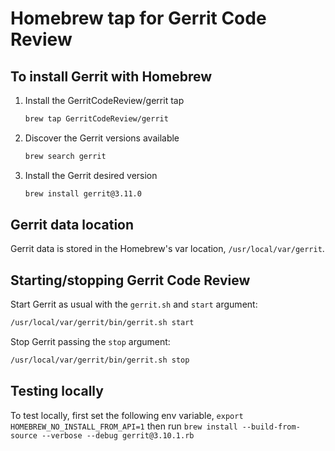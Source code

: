 # Homebrew tap for Gerrit Code Review

## To install Gerrit with Homebrew

1. Install the GerritCodeReview/gerrit tap
   ```sh
   brew tap GerritCodeReview/gerrit
   ```
2. Discover the Gerrit versions available
   ```sh
   brew search gerrit
   ```
3. Install the Gerrit desired version
   ```sh
   brew install gerrit@3.11.0
   ```

## Gerrit data location

Gerrit data is stored in the Homebrew's var location, `/usr/local/var/gerrit`.

## Starting/stopping Gerrit Code Review

Start Gerrit as usual with the `gerrit.sh` and `start` argument:

```sh
/usr/local/var/gerrit/bin/gerrit.sh start
```

Stop Gerrit passing the `stop` argument:

```sh
/usr/local/var/gerrit/bin/gerrit.sh stop
```

## Testing locally
To test locally, first set the following env variable,
`export HOMEBREW_NO_INSTALL_FROM_API=1`
then run
`brew install --build-from-source --verbose --debug gerrit@3.10.1.rb`
